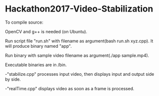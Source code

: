 # Hackathon2017-Video-Stabilization

To compile source:

OpenCV and g++ is needed (on Ubuntu).

Run script file "run.sh" with filename as argument(bash run.sh xyz.cpp). It will produce binary named "app".

Run binary with sample video filename as argument(./app sample.mp4).

Executable binaries are in /bin.

-"stabilize.cpp" processes input video, then displays input and output side by side.

-"realTime.cpp" displays video as soon as a frame is processed.

